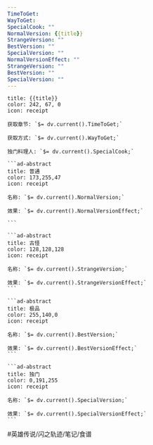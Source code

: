 ```yaml
---
TimeToGet: 
WayToGet: 
SpecialCook: ""
NormalVersion: {{title}}
StrangeVersion: ""
BestVersion: ""
SpecialVersion: ""
NormalVersionEffect: ""
StrangeVersion: ""
BestVersion: ""
SpecialVersion: ""
---
```

````ad-abstract
title: {{title}}
color: 242, 67, 0
icon: receipt

获取章节: `$= dv.current().TimeToGet;`

获取方式: `$= dv.current().WayToGet;`

独门料理人: `$= dv.current().SpecialCook;`

```ad-abstract
title: 普通
color: 173,255,47
icon: receipt

名称: `$= dv.current().NormalVersion;`

效果: `$= dv.current().NormalVersionEffect;`

```

```ad-abstract
title: 古怪
color: 128,128,128
icon: receipt

名称: `$= dv.current().StrangeVersion;`

效果: `$= dv.current().StrangeVersionEffect;`
```

```ad-abstract
title: 极品
color: 255,140,0
icon: receipt

名称: `$= dv.current().BestVersion;`

效果: `$= dv.current().BestVersionEffect;`
```

```ad-abstract
title: 独门
color: 0,191,255
icon: receipt

名称: `$= dv.current().SpecialVersion;`

效果: `$= dv.current().SpecialVersionEffect;`
```
````

#英雄传说/闪之轨迹/笔记/食谱 